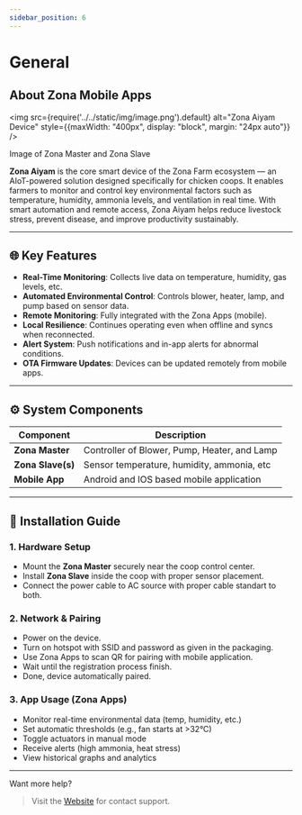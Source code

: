```yaml
---
sidebar_position: 6
---
```


# General

## About Zona Mobile Apps

<img src={require('../../static/img/image.png').default} alt="Zona Aiyam Device" style={{maxWidth: "400px", display: "block", margin: "24px auto"}} />

<div style={{ textAlign: "center", fontWeight: "bold", fontSize: "1em" }}>
  Image of Zona Master and Zona Slave
</div>

**Zona Aiyam** is the core smart device of the Zona Farm ecosystem — an AIoT-powered solution designed specifically for chicken coops. It enables farmers to monitor and control key environmental factors such as temperature, humidity, ammonia levels, and ventilation in real time. With smart automation and remote access, Zona Aiyam helps reduce livestock stress, prevent disease, and improve productivity sustainably.

---

## 🌐 Key Features

- **Real-Time Monitoring**: Collects live data on temperature, humidity, gas levels, etc.
- **Automated Environmental Control**: Controls blower, heater, lamp, and pump based on sensor data.
- **Remote Monitoring**: Fully integrated with the Zona Apps (mobile).
- **Local Resilience**: Continues operating even when offline and syncs when reconnected.
- **Alert System**: Push notifications and in-app alerts for abnormal conditions.
- **OTA Firmware Updates**: Devices can be updated remotely from mobile apps.

---

## ⚙️ System Components

| Component         | Description                                  |
| ----------------- | -------------------------------------------- |
| **Zona Master**   | Controller of Blower, Pump, Heater, and Lamp |
| **Zona Slave(s)** | Sensor temperature, humidity, ammonia, etc   |
| **Mobile App**    | Android and IOS based mobile application     |

---

## 🚀 Installation Guide

### 1. Hardware Setup

- Mount the **Zona Master** securely near the coop control center.
- Install **Zona Slave** inside the coop with proper sensor placement.
- Connect the power cable to AC source with proper cable standart to both.

### 2. Network & Pairing

- Power on the device.
- Turn on hotspot with SSID and password as given in the packaging.
- Use Zona Apps to scan QR for pairing with mobile application.
- Wait until the registration process finish.
- Done, device automatically paired.

### 3. App Usage (Zona Apps)

- Monitor real-time environmental data (temp, humidity, etc.)
- Set automatic thresholds (e.g., fan starts at >32°C)
- Toggle actuators in manual mode
- Receive alerts (high ammonia, heat stress)
- View historical graphs and analytics

---

Want more help?

> Visit the [Website](http://zonafarm.id) for contact support.
